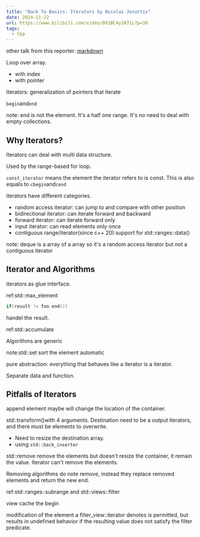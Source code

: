 ```yaml
---
title: "Back To Basics: Iterators by Nicolai Josuttis"
date: 2024-11-22
url: https://www.bilibili.com/video/BV1BC4y1R7iL?p=30
tags:
  - Cpp
---
```


other talk from this reporter: [markdown](../2021/back_to_basics_lambdas.md)

Loop over array.

- with index
- with pointer

Iterators: generalization of pointers that iterate

`begin`and`end`

note: end is not the element. It's a half one range. It's no need to deal with empty collections.

## Why Iterators?

Iterators can deal with multi data structure.

Used by the range-based for loop.

`const_iterator` means the element the iterator refers to is const. This is also equals to `cbegin`and`cend`

iterators have different categories.

- random access iterator: can jump to and compare with other position
- bidirectional iterator: can iterate forward and backward
- forward iterator: can iterate forward only
- input iterator: can read elements only once
- contiguous range/iterator(since c++ 20):support for std::ranges::data()

note: deque is a array of a array so it's a random access iterator but not a contiguous iterator

## Iterator and Algorithms

iterators as glue interface.

ref:std::max_element

```c++
if(result != foo.end())
```

handel the result.

ref:std::accumulate

Algorithms are generic

note:std::set sort the element automatic

pure abstraction: everything that behaves like a iterator is a iterator.

Separate data and function.

## Pitfalls of Iterators

append element maybe will change the location of the container.

std::transform()with 4 arguments. Destination need to be a output iterators, and there must be elements to overwrite.

- Need to resize the destination array.
- using `std::back_inserter`

std::remove remove the elements but doesn't resize the container, it remain the value. Iterator can't remove the elements.

Removing algorithms do note remove, instead they replace removed elements and return the new end.

ref:std::ranges::subrange and std::views::filter

view cache the begin

modification of the element a filter_view::iterator denotes is permitted, but results in undefined behavior if the resulting value does not satisfy the filter predicate.
